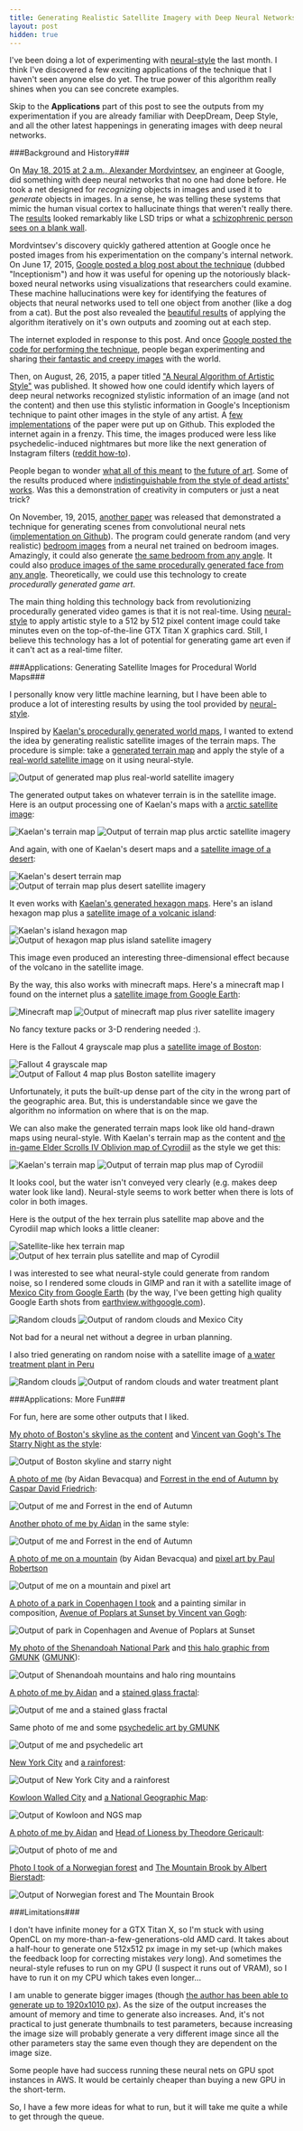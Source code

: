 ```yaml
---
title: Generating Realistic Satellite Imagery with Deep Neural Networks
layout: post
hidden: true
---
```


I've been doing a lot of experimenting with [neural-style](https://github.com/jcjohnson/neural-style)
the last month. I think I've discovered a few exciting applications of the
technique that I haven't seen anyone else do yet. The true power of this
algorithm really shines when you can see concrete examples.

Skip to the **Applications** part of this post to see the outputs from my
experimentation if you are already familiar with DeepDream, Deep Style, and all
the other latest happenings in generating images with deep neural networks.

###Background and History###

On [May 18, 2015 at 2 a.m., Alexander
Mordvintsev](https://medium.com/backchannel/inside-deep-dreams-how-google-made-its-computers-go-crazy-83b9d24e66df#.g4t69y8wy),
an engineer at Google, did something with deep neural networks that no one had
done before. He took a net designed for *recognizing* objects in images and used
it to *generate* objects in images. In a sense, he was telling these systems
that mimic the human visual cortex to hallucinate things that weren't really
there. The [results](https://i.imgur.com/6ocuQsZ.jpg) looked remarkably like LSD
trips or what a [schizophrenic person sees on a blank
wall](https://www.reddit.com/r/deepdream/comments/3cewgn/an_artist_suffering_from_schizophrenia_was_told/).

Mordvintsev's discovery quickly gathered attention at Google once he posted
images from his experimentation on the company's internal network. On June 17,
2015, [Google posted a blog post about the
technique](http://googleresearch.blogspot.com/2015/06/inceptionism-going-deeper-into-neural.html)
(dubbed "Inceptionism") and how it was useful for opening up the notoriously
black-boxed neural networks using visualizations that researchers could examine.
These machine hallucinations were key for identifying the features of objects
that neural networks used to tell one object from another (like a dog from a
cat). But the post also revealed the [beautiful
results](https://goo.gl/photos/fFcivHZ2CDhqCkZdA) of applying the algorithm
iteratively on it's own outputs and zooming out at each step.

The internet exploded in response to this post. And once [Google posted the code
for performing the
technique](http://googleresearch.blogspot.com/2015/07/deepdream-code-example-for-visualizing.html?m=1),
people began experimenting and sharing [their fantastic and creepy
images](https://www.reddit.com/r/deepdream) with the world.

Then, on August, 26, 2015, a paper titled ["A Neural Algorithm of Artistic
Style"](http://arxiv.org/abs/1508.06576) was published. It showed how one could
identify which layers of deep neural networks recognized stylistic information
of an image (and not the content) and then use this stylistic information in
Google's Inceptionism technique to paint other images in the style of any
artist. A [few](https://github.com/jcjohnson/neural-style)
[implementations](https://github.com/kaishengtai/neuralart) of the paper were
put up on Github. This exploded the internet again in a frenzy. This time, the
images produced were less like psychedelic-induced nightmares but more like the
next generation of Instagram filters ([reddit
how-to](https://www.reddit.com/r/deepdream/comments/3jwl76/how_anyone_can_create_deep_style_images/)). 

People began to wonder [what all of this
meant](http://www.hopesandfears.com/hopes/culture/is-this-art/215039-deep-dream-google-art)
to [the future of
art](http://kajsotala.fi/2015/07/deepdream-today-psychedelic-images-tomorrow-unemployed-artists/).
Some of the results produced where [indistinguishable from the style of dead
artists'
works](https://raw.githubusercontent.com/jcjohnson/neural-style/master/examples/outputs/tubingen_starry.png).
Was this a demonstration of creativity in computers or just a neat trick?

On November, 19, 2015, [another paper](http://arxiv.org/abs/1511.06434) was
released that demonstrated a technique for generating scenes from convolutional
neural nets ([implementation on Github](https://github.com/Newmu/dcgan_code)).
The program could generate random (and very realistic) [bedroom
images](https://github.com/Newmu/dcgan_code/raw/master/images/lsun_bedrooms_five_epoch_samples.png)
from a neural net trained on bedroom images. Amazingly, it could also generate
[the same bedroom from any
angle](https://github.com/Newmu/dcgan_code/blob/master/images/lsun_bedrooms_five_epochs_interps.png).
It could also [produce images of the same procedurally generated face from any
angle](https://github.com/Newmu/dcgan_code/blob/master/images/turn_vector.png).
Theoretically, we could use this technology to create *procedurally generated
game art*.

The main thing holding this technology back from revolutionizing procedurally
generated video games is that it is not real-time. Using
[neural-style](https://github.com/jcjohnson/neural-style) to apply artistic
style to a 512 by 512 pixel content image could take minutes even on the
top-of-the-line GTX Titan X graphics card. Still, I believe this technology has
a lot of potential for generating game art even if it can't act as a real-time
filter.

###Applications: Generating Satellite Images for Procedural World Maps###

I personally know very little machine learning, but I have been able to produce
a lot of interesting results by using the tool provided by
[neural-style](https://github.com/jcjohnson/neural-style).

Inspired by [Kaelan's procedurally generated world
maps](http://blog.kaelan.org/randomly-generated-world-map/), I wanted to extend
the idea by generating realistic satellite images of the terrain maps. The
procedure is simple: take a [generated terrain map](/assets/kaelan_terrain1.png)
and apply the style of a [real-world satellite image](/assets/uk_satellite.jpg)
on it using neural-style.

![Output of generated map plus real-world satellite
imagery](/assets/satellite_terrain1_process.png)

The generated output takes on whatever terrain is in the satellite image. Here
is an output processing one of Kaelan's maps with a [arctic satellite
image](/assets/svalbard_satellite.jpg):

![Kaelan's terrain map](/assets/kaelan_terrain2.jpg)
![Output of terrain map plus arctic satellite imagery](/assets/satellite_terrain2.png)

And again, with one of Kaelan's desert maps and a [satellite image of a
desert](/assets/desert_satellite.jpg):

![Kaelan's desert terrain map](/assets/kaelan_terrain3.jpg)
![Output of terrain map plus desert satellite imagery](/assets/satellite_terrain3.png)

It even works with [Kaelan's generated hexagon
maps](http://blog.kaelan.org/hexagon-world-map-generation/). Here's an island
hexagon map plus a [satellite image of a volcanic
island](/assets/volcano_satellite.jpg):

![Kaelan's island hexagon map](/assets/kaelan_hex_terrain.jpg)
![Output of hexagon map plus island satellite
imagery](/assets/satellite_hex_terrain.png)

This image even produced an interesting three-dimensional effect because of the
volcano in the satellite image.

By the way, this also works with minecraft maps. Here's a minecraft map I found
on the internet plus a [satellite image from Google
Earth](/assets/river_satellite.png):

![Minecraft map](/assets/minecraft_map.jpg)
![Output of minecraft map plus river satellite
imagery](/assets/satellite_minecraft_map.png)

No fancy texture packs or 3-D rendering needed :).

Here is the Fallout 4 grayscale map plus a
[satellite image of Boston](/assets/boston_aerial.jpg):

![Fallout 4 grayscale map](/assets/fallout4_map.png)
![Output of Fallout 4 map plus Boston satellite
imagery](/assets/satellite_fallout4_map.png)

Unfortunately, it puts the built-up dense part of the city in the wrong part of
the geographic area. But, this is understandable since we gave the algorithm no
information on where that is on the map.

We can also make the generated terrain maps look like old hand-drawn maps using
neural-style. With Kaelan's terrain map as the
content and [the in-game Elder Scrolls IV Oblivion map of
Cyrodiil](/assets/cyrodiil_ingame.jpg) as the style we get this:

![Kaelan's terrain map](/assets/kaelan_terrain1.png)
![Output of terrain map plus map of Cyrodiil](/assets/cyrodiil_terrain1.png)

It looks cool, but the water isn't conveyed very clearly (e.g. makes deep water
look like land). Neural-style seems to work better when there is lots of color
in both images.

Here is the output of the hex terrain plus satellite map above and the Cyrodiil
map which looks a little cleaner:

![Satellite-like hex terrain map](/assets/satellite_hex_terrain.png)
![Output of hex terrain plus satellite and map of
Cyrodiil](/assets/cyrodiil_satellite_hex_terrain.png)

I was interested to see what neural-style could generate from random noise, so I
rendered some clouds in GIMP and ran it with a satellite image of [Mexico City
from Google Earth](/assets/mexico_city.jpg) (by the way, I've been getting high
quality Google Earth shots from
[earthview.withgoogle.com](https://earthview.withgoogle.com)).

![Random clouds](/assets/blurry_clouds.png)
![Output of random clouds and Mexico City](/assets/random_mexico_city.png)

Not bad for a neural net without a degree in urban planning.

I also tried generating on random noise with a satellite image of [a water
treatment plant in Peru](/assets/treatment_plant.jpg)

![Random clouds](/assets/blurry_clouds2.png)
![Output of random clouds and water treatment
plant](/assets/random_treatment_plant.png)

###Applications: More Fun###

For fun, here are some other outputs that I liked.

[My photo of Boston's skyline as the content](/assets/boston_skyline.jpg) and
[Vincent van Gogh's The Starry Night as the style](/assets/starry_night.jpg):

![Output of Boston skyline and starry night](/assets/starry_boston.png)

[A photo of me](/assets/standing_forest.jpg) (by Aidan Bevacqua) and [Forrest in
the end of Autumn by Caspar David Friedrich](/assets/forrest_autumn.jpg):

![Output of me and Forrest in the end of
Autumn](/assets/dead_forest_standing.png)

[Another photo of me by Aidan](/assets/sitting_forest.jpg) in the same style:

![Output of me and Forrest in the end of Autumn](/assets/dead_forest_sitting.png)

[A photo of me on a mountain](/assets/mountain_view.jpg) (by Aidan Bevacqua) and
[pixel art by Paul Robertson](/assets/pixels.png)

![Output of me on a mountain and pixel art](/assets/mountain_view_pixels.png)

[A photo of a park in Copenhagen I took](/assets/copenhagen_park.jpg) and a
painting similar in composition, [Avenue of Poplars at Sunset by Vincent van
Gogh](/assets/avenue_poplars.jpg):

![Output of park in Copenhagen and Avenue of Poplars at
Sunset](/assets/poplars.png)

[My photo of the Shenandoah National Park](/assets/shenandoah_mountains.jpg) and
[this halo graphic from GMUNK](/assets/halo_ring_mountains.jpg)
([GMUNK](http://www.gmunk.com/filter/Interactive/ORA-Summoners-HALO)):

![Output of Shenandoah mountains and halo ring
mountains](/assets/halo_shenandoah.png)

[A photo of me by Aidan](/assets/me.png) and a [stained glass
fractal](/assets/stained_glass.jpg):

![Output of me and a stained glass fractal](/assets/stained_glass_portrait.png)

Same photo of me and some [psychedelic art by GMUNK](/assets/pockets.jpg)

![Output of me and psychedelic art](/assets/pockets_portrait.png)

[New York City](/assets/nyc.jpg) and [a rainforest](/assets/rainforest.jpg):

![Output of New York City and a rainforest](/assets/jungle_nyc.png)

[Kowloon Walled City](/assets/kowloon.jpg) and [a National Geographic
Map](/assets/ngs_map.jpg):

![Output of Kowloon and NGS map](/assets/kowloon_ngs.png)

[A photo of me by Aidan](/assets/side_portrait.jpg) and [Head of Lioness by
Theodore Gericault](/assets/head_lioness.jpg):

![Output of photo of me and ](/assets/lion_portrait.png)

[Photo I took of a Norwegian forest](/assets/forest_hill.jpg) and [The Mountain
Brook by Albert Bierstadt](/assets/mountain_brook.jpg):

![Output of Norwegian forest and The Mountain
Brook](/assets/mountain_brook_hill.png)

###Limitations###

I don't have infinite money for a GTX Titan X, so I'm stuck with using OpenCL on
my more-than-a-few-generations-old AMD card. It takes about a half-hour to
generate one 512x512 px image in my set-up (which makes the feedback loop for
correcting mistakes *very* long). And sometimes the neural-style refuses to run
on my GPU (I suspect it runs out of VRAM), so I have to run it on my CPU which
takes even longer...

I am unable to generate bigger images (though
[the author has been able to generate up to 1920x1010
px](https://github.com/jcjohnson/neural-style/issues/36#issuecomment-142994812)).
As the size of the output increases the amount of memory and time to generate
also increases. And, it's not practical to just generate thumbnails to test
parameters, because increasing the image size will probably generate a very
different image since all the other parameters stay the same even though they
are dependent on the image size.

Some people have had success running these neural nets on GPU spot instances in
AWS. It would be certainly cheaper than buying a new GPU in the short-term.

So, I have a few more ideas for what to run, but it will take me quite a while
to get through the queue.
